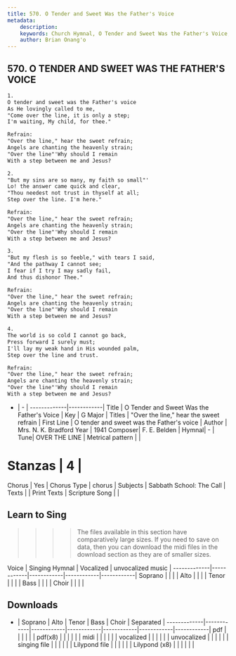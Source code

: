 ```yaml
---
title: 570. O Tender and Sweet Was the Father's Voice
metadata:
    description: 
    keywords: Church Hymnal, O Tender and Sweet Was the Father's Voice, O tender and sweet was the Father's voice, "Over the line," hear the sweet refrain
    author: Brian Onang'o
---
```



## 570. O TENDER AND SWEET WAS THE FATHER'S VOICE

```txt
1.
O tender and sweet was the Father's voice 
As He lovingly called to me, 
"Come over the line, it is only a step; 
I'm waiting, My child, for thee." 

Refrain:
"Over the line," hear the sweet refrain; 
Angels are chanting the heavenly strain; 
"Over the line"'Why should I remain 
With a step between me and Jesus? 

2.
"But my sins are so many, my faith so small"' 
Lo! the answer came quick and clear, 
"Thou needest not trust in thyself at all; 
Step over the line. I'm here." 

Refrain:
"Over the line," hear the sweet refrain; 
Angels are chanting the heavenly strain; 
"Over the line"'Why should I remain 
With a step between me and Jesus? 

3.
"But my flesh is so feeble," with tears I said, 
"And the pathway I cannot see; 
I fear if I try I may sadly fail, 
And thus dishonor Thee." 

Refrain:
"Over the line," hear the sweet refrain; 
Angels are chanting the heavenly strain; 
"Over the line"'Why should I remain 
With a step between me and Jesus? 

4.
The world is so cold I cannot go back, 
Press forward I surely must; 
I'll lay my weak hand in His wounded palm, 
Step over the line and trust.

Refrain:
"Over the line," hear the sweet refrain; 
Angels are chanting the heavenly strain; 
"Over the line"'Why should I remain 
With a step between me and Jesus? 

```

- |   -  |
-------------|------------|
Title | O Tender and Sweet Was the Father's Voice |
Key | G Major |
Titles | "Over the line," hear the sweet refrain |
First Line | O tender and sweet was the Father's voice |
Author | Mrs. N. K. Bradford
Year | 1941
Composer| F. E. Belden |
Hymnal|  - |
Tune| OVER THE LINE |
Metrical pattern | |
# Stanzas | 4 |
Chorus | Yes |
Chorus Type | chorus |
Subjects | Sabbath School: The Call |
Texts |  |
Print Texts | 
Scripture Song |  |
  
## Learn to Sing

>>>> The files available in this section have comparatively large sizes. If you need to save on data, then you can download the midi files in the download section as they are of smaller sizes.

Voice |  Singing Hymnal | Vocalized | unvocalized music |
-------------|------------|------------|------------|------------|
Soprano | | | |
Alto | | | |
Tenor | | | |
Bass | | | |
Choir | | | |

## Downloads

- |  Soprano | Alto | Tenor | Bass | Choir | Separated |
-------------|------------|------------|------------|------------|------------|------------|
pdf | | | | | |
pdf(x8) | | | | | |
midi | | | | | |
vocalized | | | | | |
unvocalized | | | | | |
singing file | | | | | |
Lilypond file | | | | | |
Lilypond (x8) | | | | | |
  